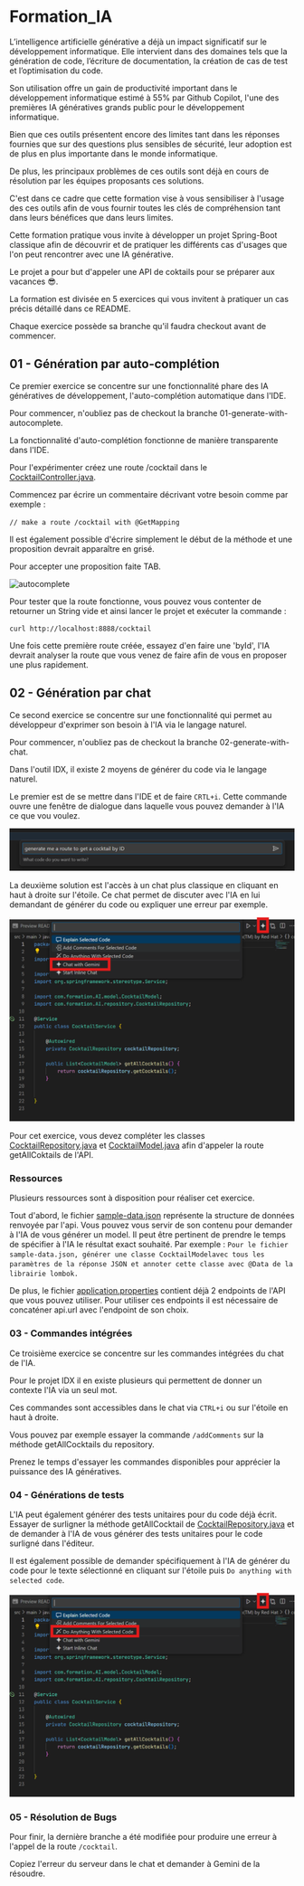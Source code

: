 # Formation_IA

L’intelligence artificielle générative a déjà un impact significatif sur le développement informatique. Elle intervient dans des domaines tels que la génération de code, l’écriture de documentation, la création de cas de test et l’optimisation du code.

Son utilisation offre un gain de productivité important dans le développement informatique estimé à 55% par Github Copilot, l'une des premières IA génératives grands public pour le développement informatique.

Bien que ces outils présentent encore des limites tant dans les réponses fournies que sur des questions plus sensibles de sécurité, leur adoption est de plus en plus importante dans le monde informatique.

De plus, les principaux problèmes de ces outils sont déjà en cours de résolution par les équipes proposants ces solutions.

C'est dans ce cadre que cette formation vise à vous sensibiliser à l'usage des ces outils afin de vous fournir toutes les clés de compréhension tant dans leurs bénéfices que dans leurs limites.

Cette formation pratique vous invite à développer un projet Spring-Boot classique afin de découvrir et de pratiquer les différents cas d'usages que l'on peut rencontrer avec une IA générative.

Le projet a pour but d'appeler une API de coktails pour se préparer aux vacances 😎. 

La formation est divisée en 5 exercices qui vous invitent à pratiquer un cas précis détaillé dans ce README.

Chaque exercice possède sa branche qu'il faudra checkout avant de commencer.

## 01 - Génération par auto-complétion

Ce premier exercice se concentre sur une fonctionnalité phare des IA génératives de développement, l'auto-complétion automatique dans l'IDE.

Pour commencer, n'oubliez pas de checkout la branche 01-generate-with-autocomplete.

La fonctionnalité d'auto-complétion fonctionne de manière transparente dans l'IDE. 

Pour l'expérimenter créez une route /cocktail dans le [CocktailController.java](./src/main/java/com/formation/AI/controller/CocktailController.java).


Commencez par écrire un commentaire décrivant votre besoin comme par exemple : 
   
```// make a route /cocktail with @GetMapping```

Il est également possible d'écrire simplement le début de la méthode et une proposition devrait apparaître en grisé. 
    
Pour accepter une proposition faite TAB.

![autocomplete](./src/main/resources/autocomplete.png)

Pour tester que la route fonctionne, vous pouvez vous contenter de retourner un String vide et ainsi lancer le projet et exécuter la commande :

```shell
curl http://localhost:8888/cocktail
```

Une fois cette première route créée, essayez d'en faire une 'byId', l'IA devrait analyser la route que vous venez de faire afin de vous en proposer une plus rapidement.

## 02 - Génération par chat

Ce second exercice se concentre sur une fonctionnalité qui permet au développeur d'exprimer son besoin à l'IA via le langage naturel.

Pour commencer, n'oubliez pas de checkout la branche 02-generate-with-chat.

Dans l'outil IDX, il existe 2 moyens de générer du code via le langage naturel.

Le premier est de se mettre dans l'IDE et de faire ``CRTL+i``. Cette commande ouvre une fenêtre de dialogue dans laquelle vous pouvez demander à l'IA ce que vou voulez.

![inline_chat](./src/main/resources/inline_chat.png)

La deuxième solution est l'accès à un chat plus classique en cliquant en haut à droite sur l'étoile. Ce chat permet de discuter avec l'IA en lui demandant de générer du code ou expliquer une erreur par exemple. 

![gemini_chat](./src/main/resources/gemini_chat.png)

Pour cet exercice, vous devez compléter les classes [CocktailRepository.java](./src/main/java/com/formation/AI/repository/CocktailRepository.java) et [CocktailModel.java](./src/main/java/com/formation/AI/model/CocktailModel.java) afin d'appeler la route getAllCoktails de l'API.

### Ressources

Plusieurs ressources sont à disposition pour réaliser cet exercice.

Tout d'abord, le fichier [sample-data.json](./src/main/resources/sample-data.json) représente la structure de données renvoyée par l'api. Vous pouvez vous servir de son contenu pour demander à l'IA de vous générer un model.
Il peut être pertinent de prendre le temps de spécifier à l'IA le résultat exact souhaité. Par exemple :
``Pour le fichier sample-data.json, générer une classe CocktailModelavec tous les paramètres de la réponse JSON et annoter cette classe avec @Data de la librairie lombok.`` 

De plus, le fichier [application.properties](./src/main/resources/application.properties) contient déjà 2 endpoints de l'API que vous pouvez utiliser.
Pour utiliser ces endpoints il est nécessaire de concaténer api.url avec l'endpoint de son choix.

### 03 - Commandes intégrées

Ce troisième exercice se concentre sur les commandes intégrées du chat de l'IA.

Pour le projet IDX il en existe plusieurs qui permettent de donner un contexte l'IA via un seul mot.

Ces commandes sont accessibles dans le chat via ``CTRL+i`` ou sur l'étoile en haut à droite.

Vous pouvez par exemple essayer la commande ``/addComments`` sur la méthode getAllCocktails du repository.

Prenez le temps d'essayer les commandes disponibles pour apprécier la puissance des IA génératives.

### 04 - Générations de tests

L'IA peut également générer des tests unitaires pour du code déjà écrit. Essayer de surligner la méthode getAllCocktail de  [CocktailRepository.java](./src/main/java/com/formation/AI/repository/CocktailRepository.java) et de demander à l'IA de vous générer des tests unitaires pour le code surligné dans l'éditeur.

Il est également possible de demander spécifiquement à l'IA de générer du code pour le texte sélectionné en cliquant sur l'étoile puis ``Do anything with selected code``.


![do_anything](./src/main/resources/do_anything_with_selected.png)

### 05 - Résolution de Bugs

Pour finir, la dernière branche a été modifiée pour produire une erreur à l'appel de la route ``/cocktail``.

Copiez l'erreur du serveur dans le chat et demander à Gemini de la résoudre.